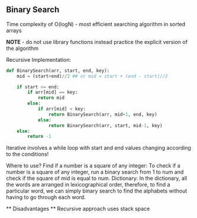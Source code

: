 ## Binary Search

Time complexity of O(logN) - most efficient searching algorithm in sorted arrays

**NOTE** - do not use library functions instead practice the explicit version of the algorithm

Recursive Implementation:
```python
def BinarySearch(arr, start, end, key):
    mid = (start+end)//2 ## or mid = start + (end - start)//2

    if start <= end:
        if arr[mid] == key:
            return mid
        else:
            if arr[mid] < key:
                return BinarySearch(arr, mid+1, end, key)
            else:
                return BinarySearch(arr, start, mid-1, key)
    else:
        return -1
```

Iterative involves a while loop with start and end values changing according to the conditions!

Where to use?
Find if a number is a square of any integer: To check if a number is a square of any integer, run a binary search from 1 to num and check if the square of mid is equal to num.
Dictionary: In the dictionary, all the words are arranged in lexicographical order, therefore, to find a particular word, we can simply binary search to find the alphabets without having to go through each word.

** Disadvantages **
Recursive approach uses stack space